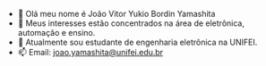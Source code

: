 - 👋 Olá meu nome é João Vitor Yukio Bordin Yamashita
- 👀 Meus interesses estão concentrados na área de eletrônica, automação e ensino.
- 🌱 Atualmente sou estudante de engenharia eletrônica na UNIFEI.
- 📫 Email: joao.yamashita@unifei.edu.br

<!---
JoaoYukio/JoaoYukio is a ✨ special ✨ repository because its `README.md` (this file) appears on your GitHub profile.
You can click the Preview link to take a look at your changes.
--->
